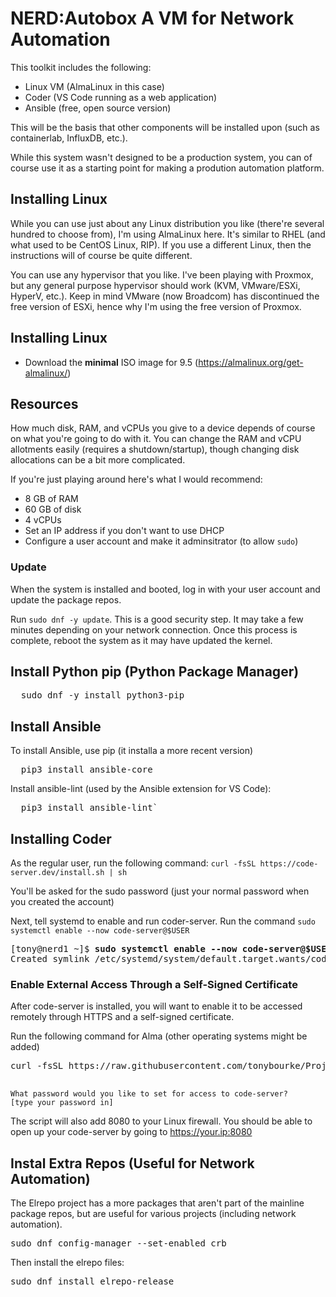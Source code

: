 # NERD:Autobox A VM for Network Automation



This toolkit includes the following: 

* Linux VM (AlmaLinux in this case)
* Coder (VS Code running as a web application)
* Ansible (free, open source version)

This will be the basis that other components will be installed upon (such as containerlab, InfluxDB, etc.).

While this system wasn't designed to be a production system, you can of course use it as a starting point for making a prodution automation platform. 



## Installing Linux

While you can use just about any Linux distribution you like (there're several hundred to choose from), I'm using AlmaLinux here. It's similar to RHEL (and what used to be CentOS Linux, RIP). If you use a different Linux, then the instructions will of course be quite different.  

You can use any hypervisor that you like. I've been playing with Proxmox, but any general purpose hypervisor should work (KVM, VMware/ESXi, HyperV, etc.). Keep in mind VMware (now Broadcom) has discontinued the free version of ESXi, hence why I'm using the free version of Proxmox.

## Installing Linux

* Download the **minimal** ISO image for 9.5 (https://almalinux.org/get-almalinux/)

## Resources 

How much disk, RAM, and vCPUs you give to a device depends of course on what you're going to do with it. You can change the RAM and vCPU allotments easily (requires a shutdown/startup), though changing disk allocations can be a bit more complicated. 

If you're just playing around here's what I would recommend: 

* 8 GB of RAM
* 60 GB of disk
* 4 vCPUs
* Set an IP address if you don't want to use DHCP
* Configure a user account and make it adminsitrator (to allow `sudo`)

### Update 

When the system is installed and booted, log in with your user account and update the package repos. 

Run `sudo dnf -y update`. This is a good security step. It may take a few minutes depending on your network connection. Once this process is complete, reboot the system as it may have updated the kernel. 

## Install Python pip (Python Package Manager)

<pre>
  sudo dnf -y install python3-pip
</pre>

## Install Ansible

To install Ansible, use pip (it installa a more recent version)

<pre>
  pip3 install ansible-core
</pre>


Install ansible-lint (used by the Ansible extension for VS Code): 

<pre>
  pip3 install ansible-lint`
</pre>

## Installing Coder

As the regular user, run the following command: `curl -fsSL https://code-server.dev/install.sh | sh`

You'll be asked for the sudo password (just your normal password when you created the account)

Next, tell systemd to enable and run coder-server. Run the command `sudo systemctl enable --now code-server@$USER`

<pre>
[tony@nerd1 ~]$ <b>sudo systemctl enable --now code-server@$USER</b>
Created symlink /etc/systemd/system/default.target.wants/code-server@tony.service → /usr/lib/systemd/system/code-server@.service.
</pre>

### Enable External Access Through a Self-Signed Certificate

After code-server is installed, you will want to enable it to be accessed remotely through HTTPS and a self-signed certificate. 

Run the following command for Alma (other operating systems might be added)
<pre>
curl -fsSL https://raw.githubusercontent.com/tonybourke/Project-NERD/refs/heads/main/Autobox/enable_alma_https.sh > enable_alma_https.sh ; sh enable_alma_https.sh
  </pre>

```
What password would you like to set for access to code-server?
[type your password in]
```

The script will also add 8080 to your Linux firewall. You should be able to open up your code-server by going to https://your.ip:8080

## Instal Extra Repos (Useful for Network Automation)

The Elrepo project has a more packages that aren't part of the mainline package repos, but are useful for various projects (including network automation). 

<pre>
sudo dnf config-manager --set-enabled crb
</pre>

Then install the elrepo files:

<pre>sudo dnf install elrepo-release
</pre>

